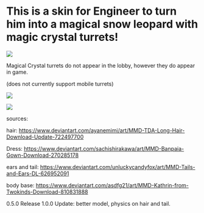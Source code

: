 # This is a skin for Engineer to turn him into a magical snow leopard with magic crystal turrets!

[![](https://cdn.discordapp.com/attachments/852681222508249118/1100450295915487322/image.png)]()

Magical Crystal turrets do not appear in the lobby, however they do appear in game.

(does not currently support mobile turrets)

[![](https://cdn.discordapp.com/attachments/852681222508249118/1100448181730414673/image.png)]()

[![](https://cdn.discordapp.com/attachments/852681222508249118/1100448325209161808/image.png)]()

sources:

hair: https://www.deviantart.com/ayanemimi/art/MMD-TDA-Long-Hair-Download-Update-722497700

Dress: https://www.deviantart.com/sachishirakawa/art/MMD-Banpaia-Gown-Download-270285178

ears and tail: https://www.deviantart.com/unluckycandyfox/art/MMD-Tails-and-Ears-DL-626952091

body base: https://www.deviantart.com/asdfg21/art/MMD-Kathrin-from-Twokinds-Download-810831888

0.5.0 Release
1.0.0 Update: better model, physics on hair and tail. 